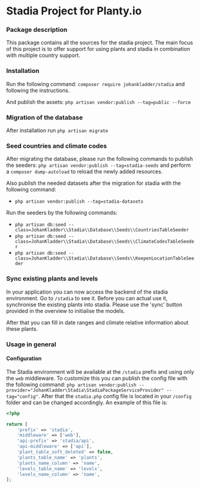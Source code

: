 # Stadia Project for Planty.io

### Package description
This package contains all the sources for the stadia project. The main focus of this project is to offer support for 
using plants and stadia in combination with multiple country support. 

### Installation
Run the following command: `composer require johankladder/stadia` and following the instructions.

And publish the assets:
`php artisan vendor:publish --tag=public --force`
 
### Migration of the database
After installation run `php artisan migrate`

### Seed countries and climate codes
After migrating the database, please run the following commands to publish the seeders: `php artisan vendor:publish --tag=stadia-seeds`
and perform a `composer dump-autoload` to reload the newly added resources.

Also publish the needed datasets after the migration for stadia with the following command:
- `php artisan vendor:publish --tag=stadia-datasets`

Run the seeders by the following commands: 
- `php artisan db:seed --class=JohanKladder\\Stadia\\Database\\Seeds\\CountriesTableSeeder`
- `php artisan db:seed --class=JohanKladder\\Stadia\\Database\\Seeds\\ClimateCodesTableSeeder`
- `php artisan db:seed --class=JohanKladder\\Stadia\\Database\\Seeds\\KoepenLocationTableSeeder`

### Sync existing plants and levels
In your application you can now access the backend of the stadia environment. Go to `/stadia` to see it. Before you 
can actual use it, synchronise the existing plants into stadia. Please use the 'sync' button provided in the overview 
to initialise the models.

After that you can fill in date ranges and climate relative information about these plants.

### Usage in general
#### Configuration
The Stadia environment will be available at the `/stadia` prefix and using only the `web` middleware. To customize this you can publish 
the config file with the following command: 
`php artisan vendor:publish --provider="JohanKladder\Stadia\StadiaPackageServiceProvider" --tag="config"`. 
After that the `stadia.php` config file is located in your `/config` folder and can be changed accordingly. An example of this 
file is:

```php
<?php

return [
    'prefix' => 'stadia',
    'middleware' => ['web'],
    'api-prefix' => 'stadia/api',
    'api-middleware' => ['api'],
    'plant_table_soft_deleted' => false,
    'plants_table_name' => 'plants',
    'plants_name_column' => 'name',
    'levels_table_name' => 'levels',
    'levels_name_column' => 'name',
];
```





